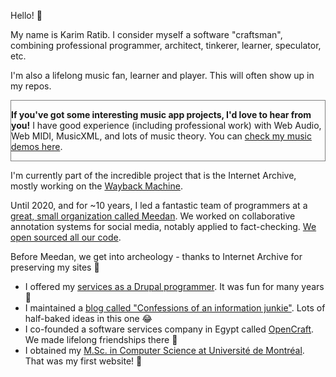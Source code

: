Hello! :wave:

My name is Karim Ratib. I consider myself a software "craftsman", combining professional programmer, architect, tinkerer, learner, speculator, etc.

I'm also a lifelong music fan, learner and player. This will often show up in my repos.

<div style="border: 1px solid grey;">

  <b>If you've got some interesting music app projects, I'd love to hear from you!</b> I have good experience (including professional work) with Web Audio, Web MIDI, MusicXML, and lots of music theory. You can [check my music demos here](https://blog.karimratib.me/demos/).  

</div>

I'm currently part of the incredible project that is the Internet Archive, mostly working on the [Wayback Machine](https://web.archive.org/). 

Until 2020, and for ~10 years, I led a fantastic team of programmers at a [great, small organization called Meedan](https://meedan.com). We worked on collaborative annotation systems for social media, notably applied to fact-checking. [We open sourced all our code](https://github.com/meedan).

Before Meedan, we get into archeology - thanks to Internet Archive for preserving my sites :raised_hands: 
- I offered my [services as a Drupal programmer](https://web.archive.org/web/20150511035727/http://thereisamoduleforthat.com/). It was fun for many years :partying_face:
- I maintained a [blog called "Confessions of an information junkie"](https://web.archive.org/web/20181029071954/http://infojunkie.karimratib.me/). Lots of half-baked ideas in this one :joy:
- I co-founded a software services company in Egypt called [OpenCraft](https://web.archive.org/web/20170422101115/http://www.open-craft.com/). We made lifelong friendships there :hugs:
- I obtained my [M.Sc. in Computer Science at Université de Montréal](https://web.archive.org/web/20021005070730/http://www.iro.umontreal.ca/~ratib/). That was my first website! :baby:
